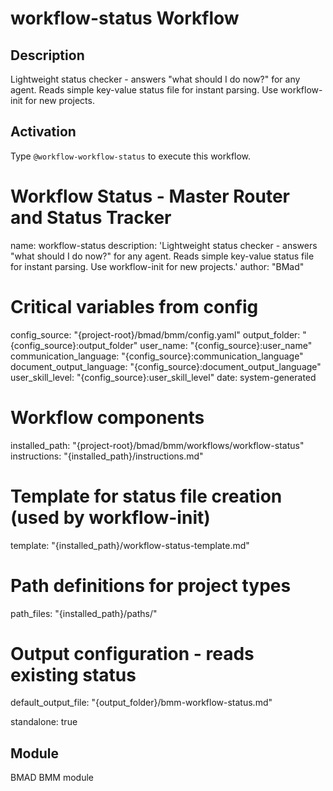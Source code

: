 # workflow-status Workflow

## Description
Lightweight status checker - answers "what should I do now?" for any agent. Reads simple key-value status file for instant parsing. Use workflow-init for new projects.

## Activation
Type `@workflow-workflow-status` to execute this workflow.

# Workflow Status - Master Router and Status Tracker
name: workflow-status
description: 'Lightweight status checker - answers "what should I do now?" for any agent. Reads simple key-value status file for instant parsing. Use workflow-init for new projects.'
author: "BMad"

# Critical variables from config
config_source: "{project-root}/bmad/bmm/config.yaml"
output_folder: "{config_source}:output_folder"
user_name: "{config_source}:user_name"
communication_language: "{config_source}:communication_language"
document_output_language: "{config_source}:document_output_language"
user_skill_level: "{config_source}:user_skill_level"
date: system-generated

# Workflow components
installed_path: "{project-root}/bmad/bmm/workflows/workflow-status"
instructions: "{installed_path}/instructions.md"

# Template for status file creation (used by workflow-init)
template: "{installed_path}/workflow-status-template.md"

# Path definitions for project types
path_files: "{installed_path}/paths/"

# Output configuration - reads existing status
default_output_file: "{output_folder}/bmm-workflow-status.md"

standalone: true


## Module
BMAD BMM module
